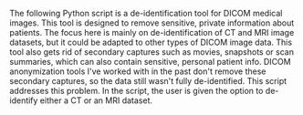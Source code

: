 The following Python script is a de-identification tool for DICOM medical images.
This tool is designed to remove sensitive, private information about patients.
The focus here is mainly on de-identification of CT and MRI image datasets, but
it could be adapted to other types of DICOM image data.  This tool also gets rid
of secondary captures such as movies, snapshots or scan summaries, which can also
contain sensitive, personal patient info.  DICOM anonymization tools I've worked with
in the past don't remove these secondary captures, so the data still wasn't
fully de-identified.  This script addresses this problem.  In the script, the user
is given the option to de-identify either a CT or an MRI dataset.